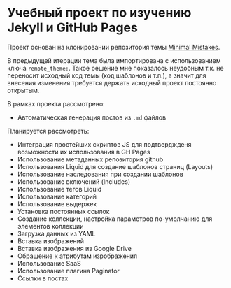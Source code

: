 # Учебный проект по изучению Jekyll и GitHub Pages

Проект основан на клонировании репозитория темы [Minimal Mistakes](https://github.com/mmistakes/minimal-mistakes). 

В предыдущей итерации тема была импортирована с использованием ключа `remote_theme:`. Такое решение мне показалось неудобным т.к. не переносит исходный код темы (код шаблонов и т.п.), а значит для внесения изменения требуется держать исходный проект постоянно открытым.

В рамках проекта рассмотрено:
* Автоматическая генерация постов из `.md` файлов

Планируется рассмотреть:
* Интеграция простейших скриптов JS для подтверджденя возможности их использования в GH Pages
* Использование метаданных репозитория github
* Использования Liquid для создание шаблонов страниц (Layouts)
* Использование наследования при создании шаблонов
* Использование включений (Includes)
* Использование тегов Liquid
* Использование категорий
* Использование выдержек
* Установка постоянных ссылок
* Создание коллекции, настройка параметров по-умолчанию для элементов коллекции
* Загрузка данных из YAML
* Вставка изображений
* Вставка изображения из Google Drive
* Обращение к атрибутам изрображения
* Использование SaaS
* Использование плагина Paginator
* Ссылки в постах